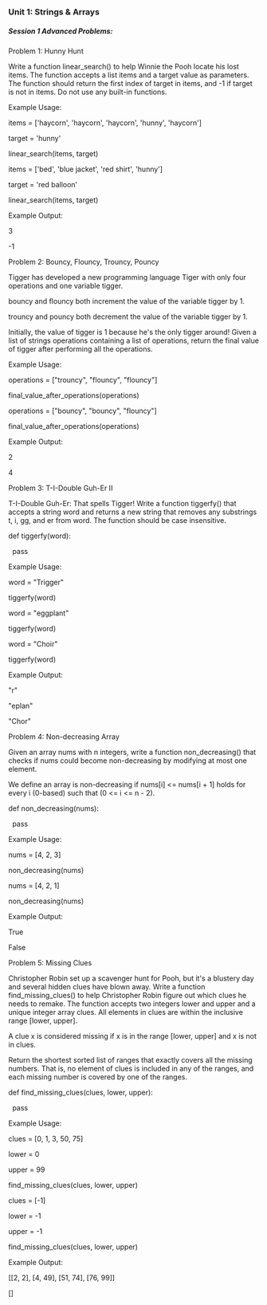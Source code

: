### Unit 1: Strings \& Arrays



##### Session 1 Advanced Problems:



Problem 1: Hunny Hunt

Write a function linear\_search() to help Winnie the Pooh locate his lost items. The function accepts a list items and a target value as parameters. The function should return the first index of target in items, and -1 if target is not in items. Do not use any built-in functions.



Example Usage:

items = \['haycorn', 'haycorn', 'haycorn', 'hunny', 'haycorn']

target = 'hunny'

linear\_search(items, target)



items = \['bed', 'blue jacket', 'red shirt', 'hunny']

target = 'red balloon'

linear\_search(items, target)



Example Output:

3

-1



Problem 2: Bouncy, Flouncy, Trouncy, Pouncy

Tigger has developed a new programming language Tiger with only four operations and one variable tigger.

bouncy and flouncy both increment the value of the variable tigger by 1.

trouncy and pouncy both decrement the value of the variable tigger by 1.

Initially, the value of tigger is 1 because he's the only tigger around! Given a list of strings operations containing a list of operations, return the final value of tigger after performing all the operations.



Example Usage:

operations = \["trouncy", "flouncy", "flouncy"]

final\_value\_after\_operations(operations)



operations = \["bouncy", "bouncy", "flouncy"]

final\_value\_after\_operations(operations)



Example Output:

2

4



Problem 3: T-I-Double Guh-Er II

T-I-Double Guh-Er: That spells Tigger! Write a function tiggerfy() that accepts a string word and returns a new string that removes any substrings t, i, gg, and er from word. The function should be case insensitive.



def tiggerfy(word):

&nbsp;	pass

Example Usage:



word = "Trigger"

tiggerfy(word)



word = "eggplant"

tiggerfy(word)



word = "Choir"

tiggerfy(word)

Example Output:



"r"

"eplan"

"Chor"





Problem 4: Non-decreasing Array

Given an array nums with n integers, write a function non\_decreasing() that checks if nums could become non-decreasing by modifying at most one element.



We define an array is non-decreasing if nums\[i] <= nums\[i + 1] holds for every i (0-based) such that (0 <= i <= n - 2).



def non\_decreasing(nums):

&nbsp;	pass

Example Usage:



nums = \[4, 2, 3]

non\_decreasing(nums)



nums = \[4, 2, 1]

non\_decreasing(nums)

Example Output:



True

False





Problem 5: Missing Clues

Christopher Robin set up a scavenger hunt for Pooh, but it's a blustery day and several hidden clues have blown away. Write a function find\_missing\_clues() to help Christopher Robin figure out which clues he needs to remake. The function accepts two integers lower and upper and a unique integer array clues. All elements in clues are within the inclusive range \[lower, upper].

A clue x is considered missing if x is in the range \[lower, upper] and x is not in clues.

Return the shortest sorted list of ranges that exactly covers all the missing numbers. That is, no element of clues is included in any of the ranges, and each missing number is covered by one of the ranges.



def find\_missing\_clues(clues, lower, upper):

&nbsp;  pass

Example Usage:



clues = \[0, 1, 3, 50, 75]

lower = 0

upper = 99

find\_missing\_clues(clues, lower, upper)



clues = \[-1]

lower = -1

upper = -1

find\_missing\_clues(clues, lower, upper)

Example Output:



\[\[2, 2], \[4, 49], \[51, 74], \[76, 99]]

\[]




